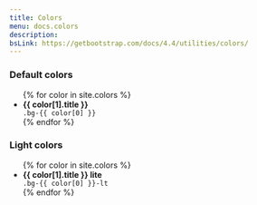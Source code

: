 ```yaml
---
title: Colors
menu: docs.colors
description: 
bsLink: https://getbootstrap.com/docs/4.4/utilities/colors/
---
```


<div class="row">
	<div class="col-sm-6 col-md-6">
		<div class="card">
			<div class="card-header">
				<h3 class="card-title">
					Default colors
				</h3>
			</div>
			<div class="card-body">
				<ul class="list-unstyled">
					{% for color in site.colors %}
					<li class="d-flex align-items-center mb-3">
						<div class="stamp bg-{{ color[0] }} text-white mr-3"></div>
						<div>
							<strong>{{ color[1].title }}</strong><br />
							<code class="bg-{{color[0]}}">.bg-{{ color[0] }}</code>
						</div>
					</li>
					{% endfor %}
				</ul>
			</div>
		</div>
	</div>
	<div class="col-sm-6 col-md-6">
		<div class="card">
			<div class="card-header">
				<h3 class="card-title">
					Light colors
				</h3>
			</div>
			<div class="card-body">
				<ul class="list-unstyled">
					{% for color in site.colors %}
					<li class="d-flex align-items-center mb-3">
						<div class="stamp bg-{{ color[0] }}-lt mr-3"></div>
						<div>
							<strong>{{ color[1].title }} lite</strong><br />
							<code class="bg-{{color[0]}}-lt">.bg-{{ color[0] }}-lt</code>
						</div>
					</li>
					{% endfor %}
				</ul>
			</div>
		</div>
	</div>
</div>
